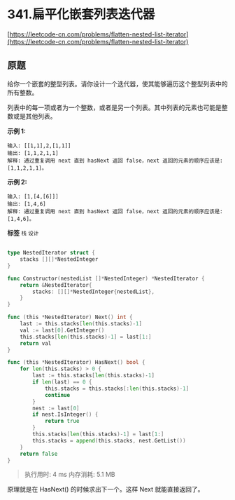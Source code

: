 # 341.扁平化嵌套列表迭代器
[https://leetcode-cn.com/problems/flatten-nested-list-iterator](https://leetcode-cn.com/problems/flatten-nested-list-iterator) 
## 原题
给你一个嵌套的整型列表。请你设计一个迭代器，使其能够遍历这个整型列表中的所有整数。

列表中的每一项或者为一个整数，或者是另一个列表。其中列表的元素也可能是整数或是其他列表。

 

 **示例 1:** 

```
输入: [[1,1],2,[1,1]]
输出: [1,1,2,1,1]
解释: 通过重复调用 next 直到 hasNext 返回 false，next 返回的元素的顺序应该是: [1,1,2,1,1]。
```
 **示例 2:** 

```
输入: [1,[4,[6]]]
输出: [1,4,6]
解释: 通过重复调用 next 直到 hasNext 返回 false，next 返回的元素的顺序应该是: [1,4,6]。

```
 
**标签**
`栈` `设计` 


## 
```go
type NestedIterator struct {
	stacks [][]*NestedInteger
}

func Constructor(nestedList []*NestedInteger) *NestedIterator {
	return &NestedIterator{
		stacks: [][]*NestedInteger{nestedList},
	}
}

func (this *NestedIterator) Next() int {
	last := this.stacks[len(this.stacks)-1]
	val := last[0].GetInteger()
	this.stacks[len(this.stacks)-1] = last[1:]
	return val
}

func (this *NestedIterator) HasNext() bool {
	for len(this.stacks) > 0 {
		last := this.stacks[len(this.stacks)-1]
		if len(last) == 0 {
			this.stacks = this.stacks[:len(this.stacks)-1]
			continue
		}
		nest := last[0]
		if nest.IsInteger() {
			return true
		}
		this.stacks[len(this.stacks)-1] = last[1:]
		this.stacks = append(this.stacks, nest.GetList())
	}
	return false
}
```
>执行用时: 4 ms
内存消耗: 5.1 MB

原理就是在 HasNext() 的时候求出下一个。这样 Next 就能直接返回了。